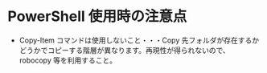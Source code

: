 # PowerShell 使用時の注意点

- Copy-Item コマンドは使用しないこと・・・Copy 先フォルダが存在するかどうかでコピーする階層が異なります。再現性が得られないので、robocopy 等を利用すること。
